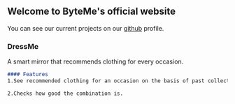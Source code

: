 ## Welcome to ByteMe's official website

You can see our current projects on our [github](https://github.com/team-byteMe) profile. 

### DressMe

A smart mirror that recommends clothing for every occasion.

```markdown
#### Features
1.See recommended clothing for an occasion on the basis of past collection of photos.

2.Checks how good the combination is.
